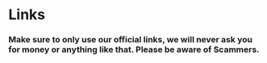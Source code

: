 # Links

### Make sure to only use our official links, we will never ask you for money or anything like that. Please be aware of Scammers.

